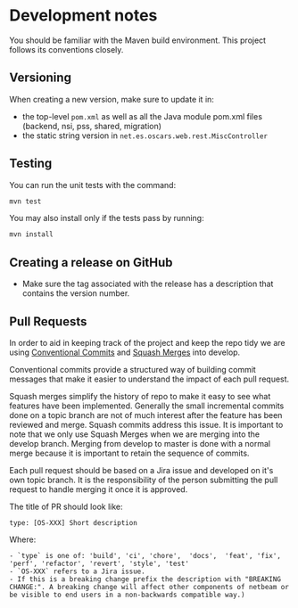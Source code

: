 # Development notes

You should be familiar with the Maven build environment. This project follows its conventions closely.

## Versioning

When creating a new version, make sure to update it in:
- the top-level `pom.xml` as well as all the Java module pom.xml files (backend, nsi, pss, shared, migration)
- the static string version in `net.es.oscars.web.rest.MiscController`

## Testing

You can run the unit tests with the command:

```bash
mvn test
```

You may also install only if the tests pass by running:

```bash
mvn install
```

## Creating a release on GitHub

* Make sure the tag associated with the release has a description that contains the version number. 

## Pull Requests

In order to aid in keeping track of the project and keep the repo tidy we are using [Conventional Commits](https://www.conventionalcommits.org/) and [Squash Merges](https://blog.github.com/2016-04-01-squash-your-commits/) into develop.

Conventional commits provide a structured way of building commit messages that make it easier to understand the impact of each pull request.

Squash merges simplify the history of repo to make it easy to see what features have been implemented. Generally the small incremental commits done on a topic branch are not of much interest after the feature has been reviewed and merge. Squash commits address this issue. It is important to note that we only use Squash Merges when we are merging into the develop branch. Merging from develop to master is done with a normal merge because it is important to retain the sequence of commits.

Each pull request should be based on a Jira issue and developed on it's own topic branch. It is the responsibility of the person submitting the pull request to handle merging it once it is approved.

The title of PR should look like:

    type: [OS-XXX] Short description 

Where:

    - `type` is one of: 'build', 'ci', 'chore',  'docs',  'feat', 'fix',  'perf', 'refactor', 'revert', 'style', 'test' 
    - `OS-XXX` refers to a Jira issue. 
    - If this is a breaking change prefix the description with "BREAKING CHANGE:". A breaking change will affect other components of netbeam or be visible to end users in a non-backwards compatible way.)